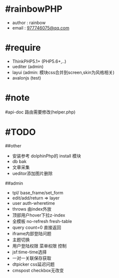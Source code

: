 #rainbowPHP
===============
- author : rainbow
- email : 977746075@qq.com

#require
===============
- ThinkPHP5.1+ (PHP5.6+,..)
- uediter (admin)
- layui (admin: 模块css合并到screen,skin为风格相关)
- avalonjs (test)

#note
===============
#api-doc 路由需要修改(helper.php)

<!-- function alter(id) {
    var str = "{:url('Index/detail',['id'=>'pid'])}";
    var url=str.replace("pid",id);

    layer.open({
        title:"新增百度风云榜采集器(其它地址请勿添加)",
        type: 2,
        area: ['700px', '450px'],
        fixed: false, //不固定
        maxmin: true,
        content: url
    });
} -->

#TODO
===============
##other
- 安装参考 dolphinPhp的 install 模块
- db bak
- 文章采集
- ueditor添加图片删除

##admin
- tpl/ base_frame/set_form
- edit/add/return => layer
- user auth-wheretime
- throws 由index外放
- 顶部用户hover下拉z-index
- 全模板 no-refresh fresh-table
- query count=0 直接返回
- iframe内部登陆问题
- 主题切换
- 用户登陆权限 菜单权限 控制
- jsf:time-time选择
- 一对一关联保存获取
- dtpicker css延迟问题
- cmspost checkbox无改变